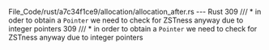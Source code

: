 File_Code/rust/a7c34f1ce9/allocation/allocation_after.rs --- Rust
309     /// * in oder to obtain a `Pointer` we need to check for ZSTness anyway due to integer pointers                                                      309     /// * in order to obtain a `Pointer` we need to check for ZSTness anyway due to integer pointers

